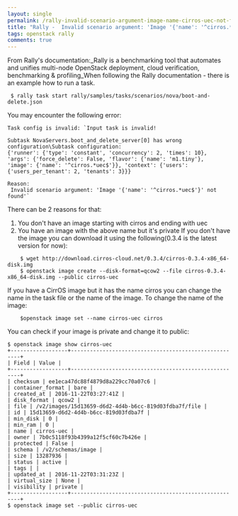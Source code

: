 ```yaml
---
layout: single
permalink: /rally-invalid-scenario-argument-image-name-cirros-uec-not-found/
title: "Rally -  Invalid scenario argument: 'Image '{'name': '^cirros.*uec$'}' not found'`"
tags: openstack rally
comments: true
---
```

From Rally's documentation:_Rally is a benchmarking tool that automates and unifies multi-node OpenStack deployment, cloud verification, benchmarking & profiling_When following the Rally documentation - there is an example how to run a task.
```shell
 $ rally task start rally/samples/tasks/scenarios/nova/boot-and-delete.json
```
You may encounter the following error:

    Task config is invalid: `Input task is invalid!
    
    Subtask NovaServers.boot_and_delete_server[0] has wrong configuration\Subtask configuration:
    {'runner': {'type': 'constant', 'concurrency': 2, 'times': 10}, 'args': {'force_delete': False, 'flavor': {'name': 'm1.tiny'}, 'image': {'name': '^cirros.*uec$'}}, 'context': {'users': {'users_per_tenant': 2, 'tenants': 3}}}
    
    Reason:
     Invalid scenario argument: 'Image '{'name': '^cirros.*uec$'}' not found'`

There can be 2 reasons for that: 
1. You don't have an image starting with cirros and ending with uec
2. You have an image with the above name but it's private If you don't have the image you can download it using the following(0.3.4 is the latest version for now): 
```shell
    $ wget http://download.cirros-cloud.net/0.3.4/cirros-0.3.4-x86_64-disk.img
    $ openstack image create --disk-format=qcow2 --file cirros-0.3.4-x86_64-disk.img --public cirros-uec
```
If you have a CirrOS image but it has the name cirros you can change the name in the task file or the name of the image. To change the name of the image:
```shell
    $openstack image set --name cirros-uec cirros
```
You can check if your image is private and change it to public:
```shell
$ openstack image show cirros-uec
+------------------+------------------------------------------------------+
| Field | Value |
+------------------+------------------------------------------------------+
| checksum | ee1eca47dc88f4879d8a229cc70a07c6 |
| container_format | bare |
| created_at | 2016-11-22T03:27:41Z |
| disk_format | qcow2 |
| file | /v2/images/15d13659-d6d2-4d4b-b6cc-819d03fdba7f/file |
| id | 15d13659-d6d2-4d4b-b6cc-819d03fdba7f |
| min_disk | 0 |
| min_ram | 0 |
| name | cirros-uec |
| owner | 7b0c5118f93b4399a12f5cf60c7b426e |
| protected | False |
| schema | /v2/schemas/image |
| size | 13287936 |
| status | active |
| tags | |
| updated_at | 2016-11-22T03:31:23Z |
| virtual_size | None |
| visibility | private |
+------------------+------------------------------------------------------+
$ openstack image set --public cirros-uec
```
